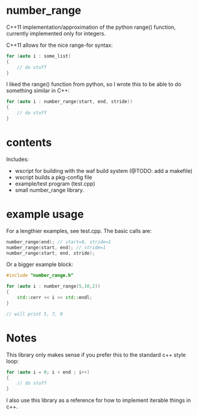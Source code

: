number_range
============

C++11 implementation/approximation of the python range() function, currently 
implemented only for integers.

C++11 allows for the nice range-for syntax:
```cpp
for (auto i : some_list)
{
    // do stuff
}
```

I liked the range() function from python, so I wrote this to be able to do 
something similar in C++:
```cpp
for (auto i : number_range(start, end, stride))
{
    // do stuff
}
```

contents
========

Includes:
- wscript for building with the waf build system (@TODO: add a makefile)
- wscript builds a pkg-config file
- example/test program (test.cpp)
- small number_range library.

 
example usage
=============

For a lengthier examples, see test.cpp.  The basic calls are:
```cpp
number_range(end); // start=0, stride=1
number_range(start, end); // stride=1
number_range(start, end, stride);
```

Or a bigger example block:
```cpp
#include "number_range.h"

for (auto i : number_range(5,10,2))
{
    std::cerr << i << std::endl;
}

// will print 5, 7, 9
```

Notes
======

This library only makes sense if you prefer this to the standard c++ style loop:

```cpp
for (auto i = 0; i < end ; i++)
{
    // do stuff
}
```

I also use this library as a reference for how to implement iterable things in 
c++.
